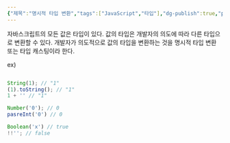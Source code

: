 ```yaml
---
{"제목":"명시적 타입 변환","tags":["JavaScript","타입"],"dg-publish":true,"permalink":"/v2/studynotes/java-script/explicit-type-conversion/","dgPassFrontmatter":true}
---
```


자바스크립트의 모든 값은 타입이 있다. 값의 타입은 개발자의 의도에 따라 다른 타입으로 변환할 수 있다. 개발자가 의도적으로 값의 타입을 변환하는 것을 명시적 타입 변환 또는 타입 캐스팅이라 한다.

ex)

```js

String(1); // "1"
(1).toString(); // "1"
1 + '' // "1"

Number('0'); // 0
pasreInt('0') // 0

Boolean('x') // true
!!''; // false
```

